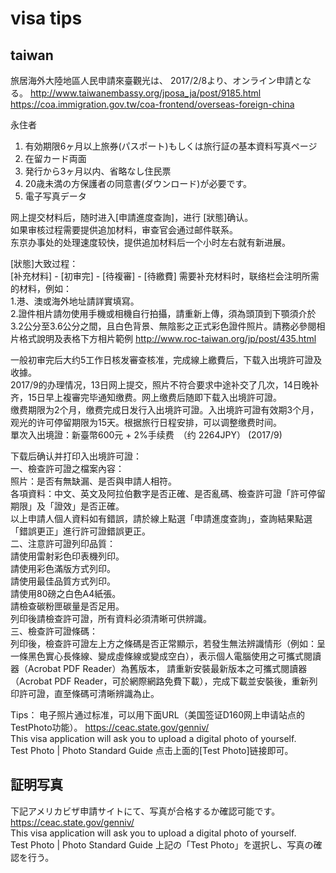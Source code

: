 visa tips
===

## taiwan

旅居海外大陸地區人民申請來臺觀光は、
2017/2/8より、オンライン申請となる。
http://www.taiwanembassy.org/jposa_ja/post/9185.html
https://coa.immigration.gov.tw/coa-frontend/overseas-foreign-china

永住者
1. 有効期限6ヶ月以上旅券(パスポート)もしくは旅行証の基本資料写真ページ
2. 在留カード両面
3. 発行から3ヶ月以内、省略なし住民票
4. 20歳未満の方保護者の同意書(ダウンロード)が必要です。
5. 電子写真データ

网上提交材料后，随时进入[申請進度查詢]，进行 [狀態]确认。  
如果审核过程需要提供追加材料，审查官会通过邮件联系。  
东京办事处的处理速度较快，提供追加材料后一个小时左右就有新进展。

 [狀態]大致过程：  
 [补充材料] - [初审完] - [待複審]  - [待繳費]
需要补充材料时，联络栏会注明所需的材料，例如：  
1.港、澳或海外地址請詳實填寫。   
2.證件相片請勿使用手機或相機自行拍攝，請重新上傳，須為頭頂到下顎須介於3.2公分至3.6公分之間，且白色背景、無陰影之正式彩色證件照片。請務必參閱相片格式說明及表格下方相片範例 http://www.roc-taiwan.org/jp/post/435.html

一般初审完后大约5工作日核发審查核准，完成線上繳費后，下载入出境許可證及收據。  
2017/9的办理情况，13日网上提交，照片不符合要求中途补交了几次，14日晚补齐，15日早上複審完毕通知缴费。网上缴费后随即下载入出境許可證。  
缴费期限为2个月，缴费完成日发行入出境許可證。入出境許可證有效期3个月，观光的许可停留期限为15天。根据旅行日程安排，可以调整缴费时间。  
單次入出境證：新臺幣600元 + 2%手续费　（约 2264JPY）  (2017/9)

下载后确认并打印入出境許可證：  
一、檢查許可證之檔案內容：  
照片：是否有無缺漏、是否與申請人相符。  
各項資料：中文、英文及阿拉伯數字是否正確、是否亂碼、檢查許可證「許可停留期限」及「證效」是否正確。  
以上申請人個人資料如有錯誤，請於線上點選「申請進度查詢」，查詢結果點選「錯誤更正」進行許可證錯誤更正。  
二、注意許可證列印品質：  
請使用雷射彩色印表機列印。  
請使用彩色滿版方式列印。  
請使用最佳品質方式列印。  
請使用80磅之白色A4紙張。  
請檢查碳粉匣碳量是否足用。  
列印後請檢查許可證，所有資料必須清晰可供辨識。  
三、檢查許可證條碼：  
列印後，檢查許可證左上方之條碼是否正常顯示，若發生無法辨識情形（例如：呈一條黑色實心長條線、變成虛條線或變成空白），表示個人電腦使用之可攜式閱讀器（Acrobat PDF Reader）為舊版本， 請重新安裝最新版本之可攜式閱讀器（Acrobat PDF Reader，可於網際網路免費下載），完成下載並安裝後，重新列印許可證，直至條碼可清晰辨識為止。

Tips：
电子照片通过标准，可以用下面URL（美国签证D160网上申请站点的TestPhoto功能）。
https://ceac.state.gov/genniv/  
This visa application will ask you to upload a digital photo of yourself.  
Test Photo | Photo Standard Guide
点击上面的[Test Photo]链接即可。

## 証明写真
下記アメリカビザ申請サイトにて、写真が合格するか確認可能です。  
https://ceac.state.gov/genniv/  
This visa application will ask you to upload a digital photo of yourself.  
Test Photo | Photo Standard Guide
上記の「Test Photo」を選択し、写真の確認を行う。
